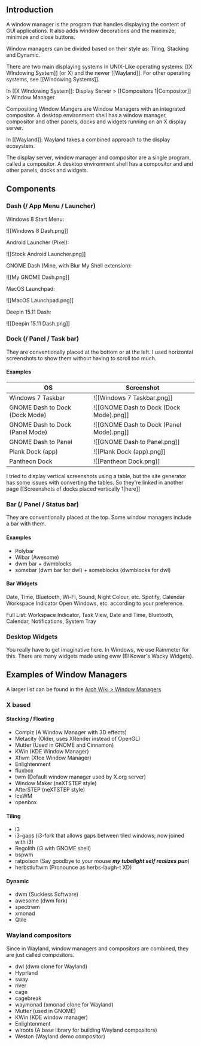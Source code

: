 ## Introduction
A window manager is the program that handles displaying the content of GUI applications. It also adds window decorations and the maximize, minimize and close buttons.

Window managers can be divided based on their style as: Tiling, Stacking and Dynamic.

There are two main displaying systems in UNIX-Like operating systems: [[X WIndowing System]] (or X) and the newer [[Wayland]]. For other operating systems, see [[Windowing Systems]].

In [[X WIndowing System]]:
Display Server > [[Compositors 1|Compositor]] > Window Manager

Compositing Window Mangers are Window Managers with an integrated compositor.
A desktop environment shell has a window manager, compositor and other panels, docks and widgets running on an X display server.

In [[Wayland]]:
Wayland takes a combined approach to the display ecosystem.

The display server, window manager and compositor are a single program, called a compositor.
A desktop environment shell has a compositor and and other panels, docks and widgets.

## Components
### Dash (/ App Menu / Launcher)

Windows 8 Start Menu:

![[Windows 8 Dash.png]]

Android Launcher (Pixel):

![[Stock Android Launcher.png]]

GNOME Dash (Mine, with Blur My Shell extension):

![[My GNOME Dash.png]]

MacOS Launchpad:

![[MacOS Launchpad.png]]

Deepin 15.11 Dash:

![[Deepin 15.11 Dash.png]]

### Dock (/ Panel / Task bar)
They are conventionally placed at the bottom or at the left.
I used horizontal screenshots to show them without having to scroll too much.

#### Examples
| OS                              | Screenshot                               |
| ------------------------------- | ---------------------------------------- |
| Windows 7 Taskbar               | ![[Windows 7 Taskbar.png]]               |
| GNOME Dash to Dock (Dock Mode)  | ![[GNOME Dash to Dock (Dock Mode).png]]  |
| GNOME Dash to Dock (Panel Mode) | ![[GNOME Dash to Dock (Panel Mode).png]] |
| GNOME Dash to Panel             | ![[GNOME Dash to Panel.png]]             |
| Plank Dock (app)                | ![[Plank Dock (app).png]]                |
| Pantheon Dock                   | ![[Pantheon Dock.png]]                   |

I tried to display vertical screenshots using a table, but the site generator has some issues with converting the tables. So they're linked in another page [[Screenshots of docks placed vertically 1|here]]

### Bar (/ Panel / Status bar)
They are conventionally placed at the top. Some window managers include a bar with them.

#### Examples
- Polybar
- Wibar (Awesome)
- dwm bar + dwmblocks
- somebar (dwm bar for dwl) + someblocks (dwmblocks for dwl)
#### Bar Widgets
Date, Time, Bluetooth, Wi-Fi, Sound, Night Colour, etc.
Spotify, Calendar
Workspace Indicator
Open Windows, etc. according to your preference.

Full List: Workspace Indicator, Task View, Date and Time, Bluetooth, Calendar, Notifications, System Tray
### Desktop Widgets
You really have to get imaginative here. In Windows, we use Rainmeter for this.
There are many widgets made using eww (El Kowar's Wacky Widgets).

## Examples of Window Managers
A larger list can be found in the [Arch Wiki > Window Managers](https://wiki.archlinux.org/title/window_manager)

### X based

#### Stacking / Floating
- Compiz (A Window Manager with 3D effects)
- Metacity (Older, uses XRender instead of OpenGL)
- Mutter (Used in GNOME and Cinnamon)
- KWin (KDE Window Manager)
- Xfwm (Xfce Window Manager)
- Enlightenment
- fluxbox
- twm (Default window manager used by X.org server)
- Window Maker (neXTSTEP style)
- AfterSTEP (neXTSTEP style)
- IceWM
- openbox

#### Tiling
- i3
- i3-gaps (i3-fork that allows gaps between tiled windows; now joined with i3)
- Regolith (i3 with GNOME shell)
- bspwm
- ratpoison (Say goodbye to your mouse ***my tubelight self realizes pun***)
- herbstluftwm (Pronounce as herbs-laugh-t XD)

#### Dynamic
- dwm (Suckless Software)
- awesome (dwm fork)
- spectrwm
- xmonad
- Qtile

### Wayland compositors
Since in Wayland, window managers and compositors are combined, they are just called compositors.

- dwl (dwm clone for Wayland)
- Hyprland
- sway
- river
- cage
- cagebreak
- waymonad (xmonad clone for Wayland)
- Mutter (used in GNOME)
- KWin (KDE window manager)
- Enlightenment
- wlroots (A base library for building Wayland compositors)
- Weston (Wayland demo compositor)
